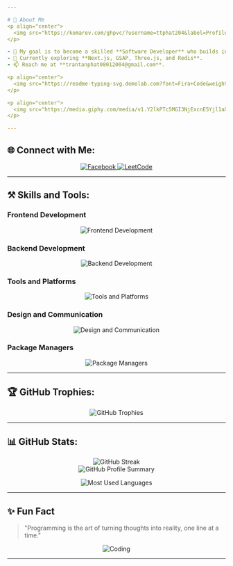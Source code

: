 ```yaml
---

# 🌟 About Me
<p align="center">
  <img src="https://komarev.com/ghpvc/?username=ttphat204&label=Profile%20views&color=0e75b6&style=flat" alt="Profile views" />
</p>

- 🎯 My goal is to become a skilled **Software Developer** who builds innovative and impactful solutions.
- 🔭 Currently exploring **Next.js, GSAP, Three.js, and Redis**.
- 📫 Reach me at **trantanphat08012004@gmail.com**.

<p align="center">
  <img src="https://readme-typing-svg.demolab.com?font=Fira+Code&weight=500&size=24&duration=3000&pause=1000&center=true&vCenter=true&width=700&lines=Hi+I'm+Tấn+Phát;I'm+a+passionate+Frontend+Developer+from+Vietnam;Turning+coffee+into+code+one+bug+at+a+time;Building+inspiring+digital+experiences." alt="Typing SVG" />
</p>

<p align="center">
  <img src="https://media.giphy.com/media/v1.Y2lkPTc5MGI3NjExcnE5Yjl1aXkzc3UydGJvNXd5OTg1ZzEwNW5nbjh1ZmtuaGJkbHhuYyZlcD12MV9naWZzX3NlYXJjaCZjdD1n/2IudUHdI075HL02Pkk/giphy.gif" alt="Coding" />
</p>

---
```


## 🌐 Connect with Me:

<p align="center">
  <a href="https://www.facebook.com/phat.tran.58152559/">
    <img src="https://img.icons8.com/fluency/48/000000/facebook-new.png" alt="Facebook" />
  </a>
  <a href="https://leetcode.com/u/TranTanPhat/">
    <img src="https://img.icons8.com/external-tal-revivo-color-tal-revivo/48/000000/external-level-up-your-coding-skills-and-quickly-land-a-job-logo-color-tal-revivo.png" alt="LeetCode" />
  </a>
</p>

---

## ⚒️ Skills and Tools:

### Frontend Development
<p align="center">
  <img src="https://skillicons.dev/icons?i=js,ts,react,materialui,sass,tailwind,bootstrap,vite" alt="Frontend Development" />
</p>

### Backend Development
<p align="center">
  <img src="https://skillicons.dev/icons?i=nodejs,express,mongodb" alt="Backend Development" />
</p>

### Tools and Platforms
<p align="center">
  <img src="https://skillicons.dev/icons?i=git,github,docker,postman,vercel" alt="Tools and Platforms" />
</p>

### Design and Communication
<p align="center">
  <img src="https://skillicons.dev/icons?i=figma,ai,ps,discord,gmail" alt="Design and Communication" />
</p>

### Package Managers
<p align="center">
  <img src="https://skillicons.dev/icons?i=npm,yarn" alt="Package Managers" />
</p>

---

## 🏆 GitHub Trophies:

<p align="center"> 
  <img src="https://github-profile-trophy.vercel.app/?username=ttphat204&theme=onedark&no-frame=true&column=6&margin-w=5&margin-h=5" alt="GitHub Trophies" />
</p>

---

## 📊 GitHub Stats:

<p align="center"> 
  <img src="https://github-readme-streak-stats.herokuapp.com/?user=ttphat204&theme=github-dark-blue&hide_border=true&date_format=M%20j%5B%2C%20Y%5D" alt="GitHub Streak" /> 
  <br/>
  <img src="https://github-profile-summary-cards.vercel.app/api/cards/profile-details?username=ttphat204&theme=github_dark" alt="GitHub Profile Summary" />
</p>

<p align="center">
  <img src="https://github-readme-stats.vercel.app/api/top-langs/?username=ttphat204&layout=compact&theme=github_dark&hide_border=true" alt="Most Used Languages" />
</p>

---

## ✨ Fun Fact  

> "Programming is the art of turning thoughts into reality, one line at a time."

<p align="center"> <img src="https://media.giphy.com/media/ZVik7pBtu9dNS/giphy.gif" alt="Coding" /> </p>

---
